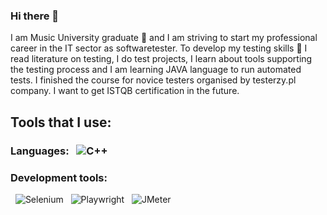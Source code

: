 ### Hi there 👋

I am Music University graduate 🎹 and I am striving to start my professional career in the IT sector as softwaretester. 
To develop my testing skills 💪 I read literature on testing, I do test projects, I learn about tools supporting the testing process and 
I am learning JAVA language to run automated tests. I finished the course for novice testers organised by testerzy.pl company. 
I want to get ISTQB certification in the future.

## Tools that I use:

### Languages: &nbsp; ![C++](https://img.shields.io/badge/C%2B%2B-black?style=flat&logo=C%2B%2B&logoColor=%23535bf5)

### Development tools: 
&nbsp; ![Selenium](https://img.shields.io/badge/Selenium-black?style=flat&logo=selenium&logoColor=%2319CE49)
&nbsp; ![Playwright](https://img.shields.io/badge/Playwright-black?style=flat&logo=playwright&logoColor=%2319CE49) 
&nbsp; ![JMeter](https://img.shields.io/badge/JMeter-black?style=flat&logo=apache&logoColor=%23F37B68)

<!--Here are some ideas to get you started:

- 🔭 I’m currently working on ...
- 🌱 I’m currently learning ...
- 👯 I’m looking to collaborate on ...
- 🤔 I’m looking for help with ...
- 💬 Ask me about ...
- 📫 How to reach me: ...
- 😄 Pronouns: ...
- ⚡ Fun fact: ...
-->

